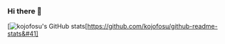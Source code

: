 ### Hi there 👋

[![kojofosu's GitHub stats](https://github-readme-stats.vercel.app/api?username=Paliverse&hide_border=true&include_all_commits=true&count_private=true&show_icons=true)[https://github.com/kojofosu/github-readme-stats&#41]

<!--
**Paliverse/Paliverse** is a ✨ _special_ ✨ repository because its `README.md` (this file) appears on your GitHub profile.
Here are some ideas to get you started:
- 🔭 I’m currently working on ...
- 🌱 I’m currently learning ...
- 👯 I’m looking to collaborate on ...
- 🤔 I’m looking for help with ...
- 💬 Ask me about ...
- 📫 How to reach me: ...
- 😄 Pronouns: ...
- ⚡ Fun fact: ...
-->
